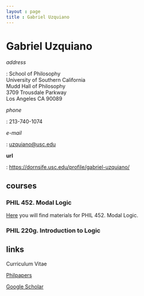 ```yaml
---
layout : page
title : Gabriel Uzquiano
---
```




# Gabriel Uzquiano

*address*

:	School of Philosophy<br/>University of Southern California<br/>Mudd Hall of Philosophy<br/>3709 Trousdale Parkway<br/>Los Angeles CA 90089

*phone*

:	 213-740-1074

*e-mail*

: 	uzquiano@usc.edu

**url**

: 	https://dornsife.usc.edu/profile/gabriel-uzquiano/

## courses

### PHIL 452. Modal Logic

[Here](https://gabriel-uzquiano.github.io/courses/452) you will find materials for PHIL 452. Modal Logic.

### PHIL 220g. Introduction to Logic



## links

Curriculum Vitae

[Philpapers](https://philpeople.org/profiles/gabriel-uzquiano)

[Google Scholar](https://scholar.google.com/citations?user=GxskpHAAAAAJ&hl=en)